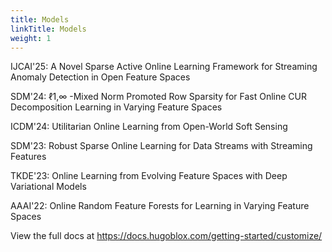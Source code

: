 ```yaml
---
title: Models
linkTitle: Models
weight: 1
---
```


IJCAI'25: A Novel Sparse Active Online Learning Framework for Streaming Anomaly Detection in Open Feature Spaces

SDM'24: ℓ1,∞ -Mixed Norm Promoted Row Sparsity for Fast Online CUR Decomposition Learning in Varying Feature Spaces

ICDM'24: Utilitarian Online Learning from Open-World Soft Sensing

SDM'23: Robust Sparse Online Learning for Data Streams with Streaming Features

TKDE'23: Online Learning from Evolving Feature Spaces with Deep Variational Models

AAAI'22: Online Random Feature Forests for Learning in Varying Feature Spaces

View the full docs at https://docs.hugoblox.com/getting-started/customize/
